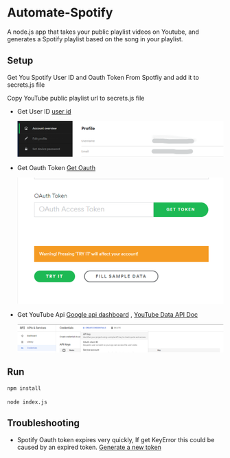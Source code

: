 # Automate-Spotify
A node.js app that takes your public playlist videos on Youtube, and generates a Spotify playlist based on the song in your playlist.


## Setup
Get You Spotify User ID and Oauth Token From Spotfiy and add it to secrets.js file

Copy YouTube public playlist url to secrets.js file

  * Get User ID [user id]

    ![alt text](images/userId.png)
    
  * Get Oauth Token [Get Oauth]
    
    ![alt text](images/auth.png)

  * Get YouTube Api [Google api dashboard] , [YouTube Data API Doc]
  
    ![alt text](images/ytApi.png)


## Run 
```
npm install

node index.js
```

## Troubleshooting
* Spotify Oauth token expires very quickly, If get KeyError this could be caused by an expired token. [Generate a new token]

[user id]: <https://www.spotify.com/us/account/overview/?utm_source=spotify&utm_medium=menu&utm_campaign=your_account>

[Get Oauth]: <https://developer.spotify.com/console/post-playlists/>

[Generate a new token]: <https://developer.spotify.com/console/post-playlists/>


[Google api dashboard]: <https://console.cloud.google.com/apis/dashboard>

[YouTube Data API Doc]: <https://developers.google.com/youtube/v3/getting-started>